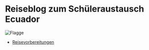 # Reiseblog zum Schüleraustausch Ecuador

![Flagge](https://upload.wikimedia.org/wikipedia/commons/thumb/e/e8/Flag_of_Ecuador.svg/180px-Flag_of_Ecuador.svg.png)


- [Reisevorbereitungen](post01.md)
